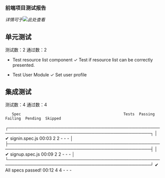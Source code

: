 ### 前端项目测试报告
*详情可于![此处](https://github.com/NoManWorkingITPJMnage/sysurs-fe/runs/945538784?check_suite_focus=true)查看*

## 单元测试
测试数：2
通过数：2
* Test resource list component
    ✓ Test if resource list can be correctly presented.

* Test User Module
    ✓ Set user profile

## 集成测试
测试数：4
通过数：4

       Spec                                              Tests  Passing  Failing  Pending  Skipped  
  ┌────────────────────────────────────────────────────────────────────────────────────────────────┐
  │ ✔  signin.spec.js                           00:03        2        2        -        -        - │
  ├────────────────────────────────────────────────────────────────────────────────────────────────┤
  │ ✔  signup.spec.js                           00:09        2        2        -        -        - │
  └────────────────────────────────────────────────────────────────────────────────────────────────┘
    ✔  All specs passed!                        00:12        4        4        -        -        -  

